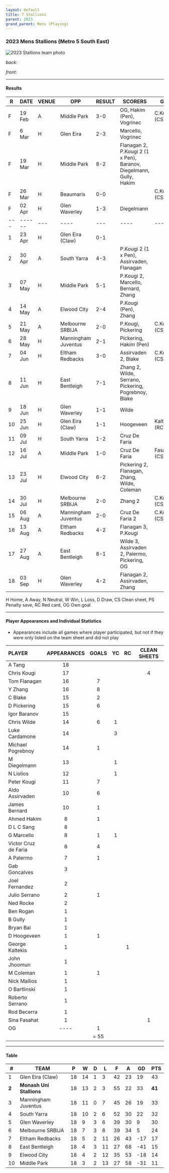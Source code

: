 ```yaml
---
layout: default
title: 7 Stallions
parent: 2023
grand_parent: Mens (Playing)
---
```


### 2023 Mens Stallions (Metro 5 South East)

![2023 Stallions team photo](https://photos.smugmug.com/2023/2023-Cropped-Edited/i-57kKJnw/1/88b93106/XL/Copy%20of%20IMG_6603-XL.jpg)

_back_: 

_front_: 

------------------------

#### Results

| R   | DATE   | VENUE | OPP                 | RESULT | SCORERS                                                            | GK            |
|-----|--------|-------|---------------------|--------|--------------------------------------------------------------------|---------------|
| F   | 19 Feb | A     | Middle Park         | 3-0    | OG, Hakim (Pen), Vogrinec                                          | C.Kougi (CS)  |
| F   | 6 Mar  | H     | Glen Eira           | 2-3    | Marcello, Vogrinec                                                 |               |
| F   | 19 Mar | H     | Middle Park         | 8-2    | Flanagan 2, P.Kougi 2 (1 x Pen), Baranov, Diegelmann, Gully, Hakim |               |
| F   | 26 Mar | H     | Beaumaris           | 0-0    |                                                                    | C.Kougi (CS)  | 
| F   | 02 Apr | H     | Glen Waverley       | 1-3    | Diegelmann                                                         |               |
| --- | ------ | ---   | ----                | ---    | ----                                                               | ---           |
| 1   | 23 Apr | H     | Glen Eira (Claw)    | 0-1    |                                                                    |               |
| 2   | 30 Apr | A     | South Yarra         | 4-3    | P.Kougi 2 (1 x Pen), Assirvaden, Flanagan                          |               |
| 3   | 07 May | H     | Middle Park         | 5-1    | P.Kougi 2, Marcello, Bernard, Zhang                                |               |
| 4   | 14 May | A     | Elwood City         | 2-4    | P.Kougi (Pen), Zhang                                               |               |
| 5   | 21 May | A     | Melbourne SRBIJA    | 2-0    | P.Kougi, Pickering                                                 | C.Kougi (CS)  |
| 6   | 28 May | H     | Manningham Juventus | 2-1    | Pickering, Hakim (Pen)                                             |               |
| 7   | 04 Jun | H     | Eltham Redbacks     | 3-0    | Assirvaden 2, Blake                                                | C.Kougi (CS)  |
| 8   | 11 Jun | H     | East Bentleigh      | 7-1    | Zhang 2, Wilde, Serrano, Pickering, Pogrebnoy, Blake               |               |
| 9   | 18 Jun | H     | Glen Waverley       | 1-1    | Wilde                                                              |               |
| 10  | 25 Jun | H     | Glen Eira (Claw)    | 1-1    | Hoogeveen                                                          | Kaltekis (RC) |
| 11  | 09 Jul | H     | South Yarra         | 1-2    | Cruz De Faria                                                      |               |
| 12  | 16 Jul | A     | Middle Park         | 1-0    | Cruz De Faria                                                      | Fasahat (CS)  |
| 13  | 23 Jul | H     | Elwood City         | 6-2    | Pickering 2, Flanagan, Zhang, Wilde, Coleman                       |               |
| 14  | 30 Jul | H     | Melbourne SRBIJA    | 2-0    | Zhang 2                                                            | C.Kougi (CS)  |
| 15  | 06 Aug | A     | Manningham Juventus | 2-0    | Cruz De Faria 2                                                    | C.Kougi (CS)  |
| 16  | 13 Aug | A     | Eltham Redbacks     | 4-2    | Flanagan 3, P.Kougi                                                |               | 
| 17  | 27 Aug | A     | East Bentleigh      | 8-1    | Wilde 3, Assirvaden 2, Palermo, Pickering, OG                      |               |
| 18  | 03 Sep | H     | Glen Waverley       | 4-2    | Flanagan 2, Assirvaden, Zhang                                      |               |

H Home, A Away, N Neutral, W Win, L Loss, D Draw, CS Clean sheet, PS Penalty save, RC Red card, OG Own goal 

------------------------

#### Player Appearances and Individual Statistics

* Appearances include all games where player participated, but not if they were only listed on the team sheet and did not play

| PLAYER               | APPEARANCES | GOALS | YC  | RC  | CLEAN SHEETS |
|:---------------------|:-----------:|:-----:|:---:|:---:|:------------:|
| A Tang               |     18      |       |     |     |              |
| Chris Kougi          |     17      |       |     |     |      4       |
| Tom Flanagan         |     16      |   7   |     |     |              |
| Y Zhang              |     16      |   8   |     |     |              |
| C Blake              |     15      |   2   |     |     |              |
| D Pickering          |     15      |   6   |     |     |              |
| Igor Baranov         |     15      |       |     |     |              |
| Chris Wilde          |     14      |   6   |  1  |     |              |
| Luke Cardamone       |     14      |       |  3  |     |              |
| Michael Pogrebnoy    |     14      |   1   |     |     |              |
| M Diegelmann         |     13      |       |  1  |     |              |
| N Liolios            |     12      |       |  1  |     |              |
| Peter Kougi          |     11      |   7   |     |     |              |
| Aldo Assirvaden      |     10      |   6   |     |     |              |
| James Bernard        |     10      |   1   |     |     |              |
| Ahmed Hakim          |      8      |   1   |     |     |              |
| D L C Sang           |      8      |       |     |     |              |
| G Marcello           |      8      |   1   |  1  |     |              |
| Victor Cruz de Faria |      8      |   4   |     |     |              |
| A Palermo            |      7      |   1   |     |     |              |
| Gab Goncalves        |      3      |       |     |     |              |
| Joel Fernandez       |      2      |       |     |     |              |
| Julio Serrano        |      2      |   1   |     |     |              |
| Ned Rocke            |      2      |       |     |     |              |
| Ben Rogan            |      1      |       |     |     |              |
| B Gully              |      1      |       |     |     |              |
| Bryan Bai            |      1      |       |     |     |              |
| D Hoogeveen          |      1      |   1   |     |     |              |
| George Kaltekis      |      1      |       |     |  1  |              |
| John Jhoomun         |      1      |       |     |     |              |
| M Coleman            |      1      |   1   |     |     |              |
| Nick Mallios         |      1      |       |     |     |              |
| O Bartlinski         |      1      |       |     |     |              |
| Roberto Serrano      |      1      |       |     |     |              |
| Rod Becerra          |      1      |       |     |     |              |
| Sina Fasahat         |      1      |       |     |     |      1       |
| OG                   |    ----     |   1   |     |     |              |
|                      |             | = 55  |     |     |              |

------------------------

#### Table

| #     | TEAM                     | P  | W  | D | L  | F  | A  | GD  | PTS    |
|-------|--------------------------|----|----|---|----|----|----|-----|--------|
| 1     | Glen Eira (Claw)         | 18 | 14 | 1 | 3  | 42 | 23 | 19  | 43     | 
| **2** | **Monash Uni Stallions** | 18 | 13 | 2 | 3  | 55 | 22 | 33  | **41** |
| 3     | Manningham Juventus      | 18 | 11 | 0 | 7  | 45 | 26 | 19  | 33     |
| 4     | South Yarra              | 18 | 10 | 2 | 6  | 52 | 30 | 22  | 32     |
| 5     | Glen Waverley            | 18 | 9  | 3 | 6  | 39 | 30 | 9   | 30     |
| 6     | Melbourne SRBIJA         | 18 | 7  | 3 | 8  | 39 | 34 | 5   | 24     |
| 7     | Eltham Redbacks          | 18 | 5  | 2 | 11 | 26 | 43 | -17 | 17     |
| 8     | East Bentleigh           | 18 | 4  | 3 | 11 | 27 | 68 | -41 | 15     |
| 9     | Elwood City              | 18 | 4  | 2 | 12 | 35 | 53 | -18 | 14     |
| 10    | Middle Park              | 18 | 3  | 2 | 13 | 27 | 58 | -31 | 11     |
